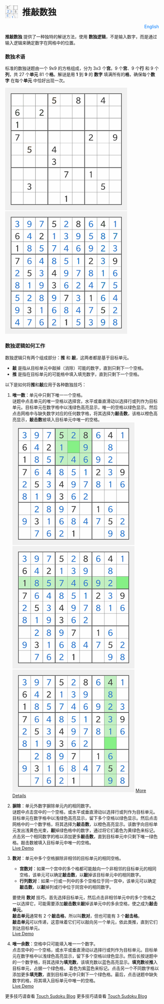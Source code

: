 # <div style="display: flex; align-items: center;"><img src="favicon-32x32.png" alt="Touch Sudoku" style="height: 1.5em; margin-right: 0.5em;">推敲数独</div>

<div style="text-align: right; margin-top: 10px;">
    <a href="README.md" style="text-decoration: none; color: #007bff;">English</a>
</div>

**推敲数独** 提供了一种独特的解谜方法，使用 **数独逻辑**，不是输入数字，而是通过输入逻辑来确定数字在网格中的位置。

### 数独术语
标准的数独谜题由一个 9x9 的方格组成，分为 3x3 个**宫**。9 个**宫**、9 个**行** 和 9 个**列**，共 27 个**单元** 81 个**格**。解谜是用 **1** 到 **9** 的 **数字** 填满所有的**格**，确保每个**数字** 在每个**单元** 中恰好出现一次。

![Sudoku Grid](blog/img/IMG_20160331_175942.png)
![Sudoku Solved](blog/img/IMG_20160331_180421.png)

### 数独逻辑如何工作
数独逻辑只有两个组成部分：**推** 和 **敲**，这两者都是基于目标单元。
- **敲** 是指从目标单元中敲掉（消除）可能的数字，直到只剩下一个空格。
- **推** 是指在目标单元的可能格中填入填充数字，直到只剩下一个空格。

以下是如何将**推**和**敲**应用于各种数独技巧：

1. **唯一数**：单元中只剩下唯一一个空格。<br/>
   谜题中点击单元的唯一空格以选择宫，水平或垂直滑动以选择行或列作为目标单元。目标单元在数字格中以浅绿色高亮显示，唯一的空格以绿色显示。然后点击网格中与缺失数字对应的任何数字格，将其选择为**敲击数**，该格以橙色高亮显示，**敲击数**被填入目标单元中唯一的空格。
   ![Single Candidates in Box](blog/img/IMG_20160331_180232.png)
   ![Single Candidates in Row](blog/img/IMG_20160331_180336.png)
   ![Single Candidates in Column](blog/img/IMG_20160331_180405.png)
   [More Details](https://touchsudoku.github.io/blog/cn/sudoku-rules-and-terminologies.html)
   &nbsp;

2. **摒除**：单元外数字摒除单元内的相同数字。<br/>
   谜题中点击宫中的一个空格，或水平或垂直滑动以选择行或列作为目标单元。目标单元在数字格中以浅绿色高亮显示，留下多个空格以绿色显示。然后点击网格中的一个数字格，将其选择为**敲击数**，以橙色高亮显示。该数字向目标单元发出浅黄色光束，**敲**掉绿色格中的数字，通过将它们着色为黄绿色来标记。点击另一个相同数字的格以添加更多**敲击数**，直到目标单元中只剩下唯一绿色格。敲击数被填入目标单元中唯一的空格。
   <br/>
   [Live Demo](https://touchsudoku.github.io/blog/cn/sudoku-technique-no1-pointing-out-easy-level.html)
   &nbsp;

3. **数对**：单元中多个空格摒除非相邻的目标单元的相同空格。<br/>
   - **宫数对**：如果一个宫中的多个格都可能敲向一个非相邻的目标单元的相同空格，该单元可以确定**敲击数**，以**敲**掉该目标单元中的相同数字。
   - **行列数对**：如果一行或一列中的多个空格位于同一宫中，该单元可以确定**敲击数**，以**敲**掉列或行中位于同宫中的相同数字。

   要使用 **数对** 技巧，首先选择目标单元，然后点击非相邻单元中的多个空格之一以选择它，可能需要添加**敲击数**来**敲**掉该单元中的多余空格，使之成为**敲击单元**。<br/>
   **敲击单元**通常有 2 个**敲击格**，所以叫**数对**，但也可能有 3 个**敲击格**。<br/>
   **敲击单元**可以传递，这意味着它们可以敲向另一个单元，依此类推，直到它们到达目标单元。
   <br/>
   [Live Demo](https://touchsudoku.github.io/blog/cn/sudoku-technique-no2-pointing-out-medium-level.html)
   &nbsp;

4. **唯一余数**：空格中只可能填入唯一一个数字。<br/>
   点击宫中的一个空格，或水平或垂直滑动以选择行或列作为目标单元。目标单元在数字格中以浅绿色高亮显示，留下多个空格以绿色显示。然后长按谜题中的一个数字格，将其选择为**填充数**，该填充数以蓝色高亮显示。**填充数**被**推**入目标单元，占据一个绿色格， 着色为紫蓝色来标记。点击另一个不同数字格以添加更多**填充数**，直到目标单元中只剩下一个绿色格。最后，点击谜题中缺失数字的格，将其填入目标单元中唯一的空格。
   <br/>
   [Live Demo](https://touchsudoku.github.io/blog/cn/sudoku-technique-no3-fitting-in-medium-level.html)
   &nbsp;

更多技巧请查看 [Touch Sudoku Blog](https://touchsudoku.github.io/blog/cn/)
更多技巧请查看 [Touch Sudoku Blog](https://touchsudoku.github.io/blog/cn/)


<!-- [推敲数独下载](https://play.google.com/store/apps/details?id=com.touchsudoku.app) -->

<!-- [博客](http://touchsudoku.blogspot.com/) -->
